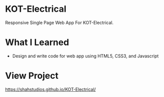 # KOT-Electrical
Responsive Single Page Web App For KOT-Electrical.

# What I Learned
* Design and write code for web app using HTML5, CSS3, and Javascript

# View Project
https://shahstudios.github.io/KOT-Electrical/
